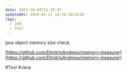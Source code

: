 ```yaml
---
date: 2023-10-04T22:39:57
updatedAt: 2024-04-21 18:34:36+2510
tags:
  - JVM
  - Tool
---
```

java object memory size check

[https://github.com/DimitrisAndreou/memory-measurer](https://github.com/DimitrisAndreou/memory-measurer)

#Tool 
#Java 
